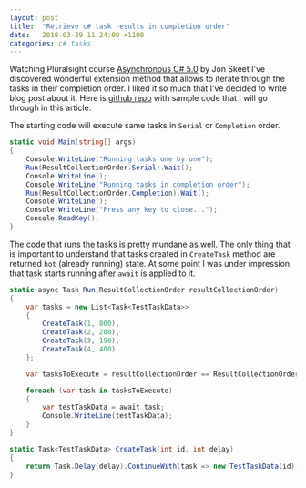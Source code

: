 ```yaml
---
layout: post
title:  "Retrieve c# task results in completion order"
date:   2018-03-29 11:24:00 +1100
categories: c# tasks
---
```


Watching Pluralsight course [Asynchronous C# 5.0](https://www.pluralsight.com/courses/skeet-async) by Jon Skeet I've discovered wonderful extension method that allows to iterate through the tasks in their completion order. I liked it so much that I've decided to write blog post about it.
Here is [github repo](https://github.com/eyhorn/TasksInOrderOfCompletion) with sample code that I will go through in this article.

The starting code will execute same tasks in `Serial` or `Completion` order.

```c#
static void Main(string[] args)
{
    Console.WriteLine("Running tasks one by one");
    Run(ResultCollectionOrder.Serial).Wait();
    Console.WriteLine();
    Console.WriteLine("Running tasks in completion order");
    Run(ResultCollectionOrder.Completion).Wait();
    Console.WriteLine();
    Console.WriteLine("Press any key to close...");
    Console.ReadKey();
}
```

The code that runs the tasks is pretty mundane as well. The only thing that is important to understand that tasks created in `CreateTask` method are returned `hot` (already running) state. At some point I was under impression that task starts running after `await` is applied to it.

```c#
static async Task Run(ResultCollectionOrder resultCollectionOrder)
{
    var tasks = new List<Task<TestTaskData>>
    {
        CreateTask(1, 800),
        CreateTask(2, 200),
        CreateTask(3, 150),
        CreateTask(4, 400)
    };

    var tasksToExecute = resultCollectionOrder == ResultCollectionOrder.Completion ? tasks.InCompletionOrder() : tasks;

    foreach (var task in tasksToExecute)
    {
        var testTaskData = await task;
        Console.WriteLine(testTaskData);
    }
}

static Task<TestTaskData> CreateTask(int id, int delay)
{
    return Task.Delay(delay).ContinueWith(task => new TestTaskData(id));
}
```